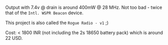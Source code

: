 Output with 7.4v @ drain is around 400mW @ 28 MHz. Not too bad - twice that of
the `Intl. WSPR Beacon` device.

This project is also called the `Rogue Radio - v1` ;)

Cost: < 1800 INR (not including the 2s 18650 battery pack) which is around 22
USD.
